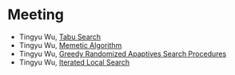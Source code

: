 # Meeting
- Tingyu Wu, [Tabu Search](/Meeting/Tabu_Search.pdf)
- Tingyu Wu, [Memetic Algorithm](/Meeting/Memetic_Algorithm.pdf)
- Tingyu Wu, [Greedy Randomized Apaptives Search Procedures](/Meeting/Greedy_Randomized_Apaptives_Search_Procedures.pdf)
- Tingyu Wu, [Iterated Local Search](/Meeting/Iterated_Local_Search.pdf)
